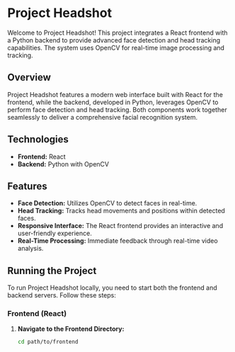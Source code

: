 # Project Headshot

Welcome to Project Headshot! This project integrates a React frontend with a Python backend to provide advanced face detection and head tracking capabilities. The system uses OpenCV for real-time image processing and tracking.

## Overview

Project Headshot features a modern web interface built with React for the frontend, while the backend, developed in Python, leverages OpenCV to perform face detection and head tracking. Both components work together seamlessly to deliver a comprehensive facial recognition system.

## Technologies

- **Frontend:** React
- **Backend:** Python with OpenCV

## Features

- **Face Detection:** Utilizes OpenCV to detect faces in real-time.
- **Head Tracking:** Tracks head movements and positions within detected faces.
- **Responsive Interface:** The React frontend provides an interactive and user-friendly experience.
- **Real-Time Processing:** Immediate feedback through real-time video analysis.

## Running the Project

To run Project Headshot locally, you need to start both the frontend and backend servers. Follow these steps:

### Frontend (React)

1. **Navigate to the Frontend Directory:**
   ```bash
   cd path/to/frontend
